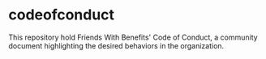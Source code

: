 # codeofconduct
This repository hold Friends With Benefits' Code of Conduct, a community document highlighting the desired behaviors in the organization.
